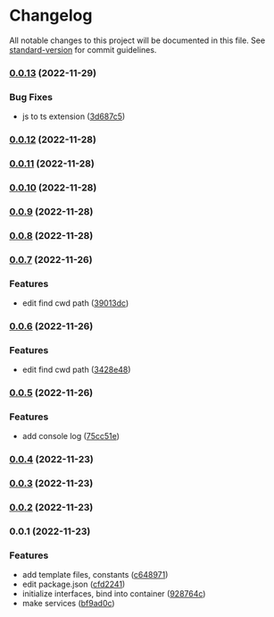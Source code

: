 # Changelog

All notable changes to this project will be documented in this file. See [standard-version](https://github.com/conventional-changelog/standard-version) for commit guidelines.

### [0.0.13](https://github.com/proggarapsody/cgapi/compare/v0.0.12...v0.0.13) (2022-11-29)


### Bug Fixes

* js to ts extension ([3d687c5](https://github.com/proggarapsody/cgapi/commit/3d687c57a12af086fe25e4a16bf8c7e63d0979bb))

### [0.0.12](https://github.com/proggarapsody/cgapi/compare/v0.0.11...v0.0.12) (2022-11-28)

### [0.0.11](https://github.com/proggarapsody/cgapi/compare/v0.0.10...v0.0.11) (2022-11-28)

### [0.0.10](https://github.com/proggarapsody/cgapi/compare/v0.0.9...v0.0.10) (2022-11-28)

### [0.0.9](https://github.com/proggarapsody/cgapi/compare/v0.0.8...v0.0.9) (2022-11-28)

### [0.0.8](https://github.com/proggarapsody/cgapi/compare/v0.0.7...v0.0.8) (2022-11-28)

### [0.0.7](https://github.com/proggarapsody/cgapi/compare/v0.0.6...v0.0.7) (2022-11-26)


### Features

* edit find cwd path ([39013dc](https://github.com/proggarapsody/cgapi/commit/39013dca7d8747607b0e39993d914956e90e9e55))

### [0.0.6](https://github.com/proggarapsody/cgapi/compare/v0.0.5...v0.0.6) (2022-11-26)


### Features

* edit find cwd path ([3428e48](https://github.com/proggarapsody/cgapi/commit/3428e4811bc5afcbf4d460ba468e0349389820e8))

### [0.0.5](https://github.com/proggarapsody/cgapi/compare/v0.0.4...v0.0.5) (2022-11-26)


### Features

* add console log ([75cc51e](https://github.com/proggarapsody/cgapi/commit/75cc51ee76a2783fdaee6005e610bd9ee453ca82))

### [0.0.4](https://github.com/proggarapsody/cgapi/compare/v0.0.3...v0.0.4) (2022-11-23)

### [0.0.3](https://github.com/proggarapsody/cgapi/compare/v0.0.2...v0.0.3) (2022-11-23)

### [0.0.2](https://github.com/proggarapsody/cgapi/compare/v0.0.1...v0.0.2) (2022-11-23)

### 0.0.1 (2022-11-23)


### Features

* add template files, constants ([c648971](https://github.com/proggarapsody/cgapi/commit/c648971d6329071d8e1c3f92f69bf859442dc4ee))
* edit package.json ([cfd2241](https://github.com/proggarapsody/cgapi/commit/cfd2241940cae31c1e35324bbfe335044412a3c4))
* initialize interfaces, bind into container ([928764c](https://github.com/proggarapsody/cgapi/commit/928764cb36a28945fd145fc63b1f7afd87e2790a))
* make services ([bf9ad0c](https://github.com/proggarapsody/cgapi/commit/bf9ad0c304d9a3d3c8afebf57132717f52c4f7e0))
